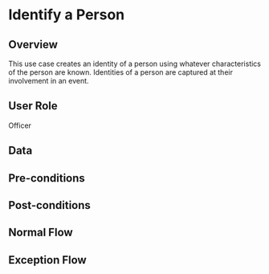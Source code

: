 # Identify a Person

## Overview

This use case creates an identity of a person using whatever characteristics of the person are known. Identities of a person are captured at their involvement in an event.

## User Role

Officer

## Data





## Pre-conditions


## Post-conditions


## Normal Flow


## Exception Flow

